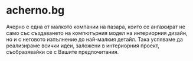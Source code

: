 # acherno.bg
Ачерно е една от малкото компании на пазара, които се ангажират не само със създаването на компютърния модел на интериорния дизайн, но и с неговото изпълнение до най-малкия детайл. Така успяваме да реализираме всички идеи, заложени в интериорния проект, съобразявайки се с Вашите предпочитания.

